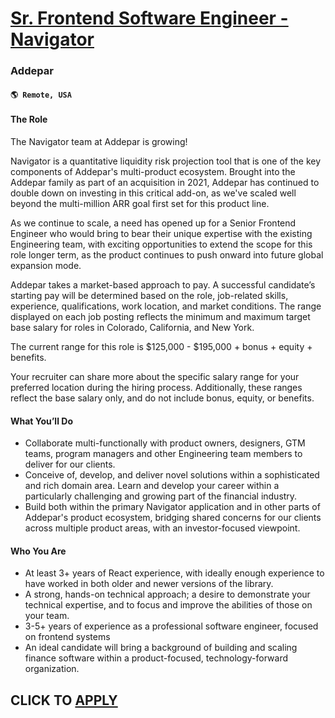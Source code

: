 # [Sr. Frontend Software Engineer - Navigator](https://www.remotewlb.com/apply/sr-frontend-software-engineer-navigator)  
### Addepar  
#### `🌎 Remote, USA`  

#### **The Role**

The Navigator team at Addepar is growing!

Navigator is a quantitative liquidity risk projection tool that is one of the key components of Addepar's multi-product ecosystem. Brought into the Addepar family as part of an acquisition in 2021, Addepar has continued to double down on investing in this critical add-on, as we've scaled well beyond the multi-million ARR goal first set for this product line.

As we continue to scale, a need has opened up for a Senior Frontend Engineer who would bring to bear their unique expertise with the existing Engineering team, with exciting opportunities to extend the scope for this role longer term, as the product continues to push onward into future global expansion mode.

Addepar takes a market-based approach to pay. A successful candidate’s starting pay will be determined based on the role, job-related skills, experience, qualifications, work location, and market conditions. The range displayed on each job posting reflects the minimum and maximum target base salary for roles in Colorado, California, and New York.

The current range for this role is $125,000 - $195,000 + bonus + equity + benefits.

Your recruiter can share more about the specific salary range for your preferred location during the hiring process. Additionally, these ranges reflect the base salary only, and do not include bonus, equity, or benefits.

#### **What You’ll Do**

  * Collaborate multi-functionally with product owners, designers, GTM teams, program managers and other Engineering team members to deliver for our clients.
  * Conceive of, develop, and deliver novel solutions within a sophisticated and rich domain area. Learn and develop your career within a particularly challenging and growing part of the financial industry.
  * Build both within the primary Navigator application and in other parts of Addepar's product ecosystem, bridging shared concerns for our clients across multiple product areas, with an investor-focused viewpoint.

#### **Who You Are**

  * At least 3+ years of React experience, with ideally enough experience to have worked in both older and newer versions of the library.
  * A strong, hands-on technical approach; a desire to demonstrate your technical expertise, and to focus and improve the abilities of those on your team.
  * 3-5+ years of experience as a professional software engineer, focused on frontend systems
  * An ideal candidate will bring a background of building and scaling finance software within a product-focused, technology-forward organization.

  
## CLICK TO [APPLY](https://www.remotewlb.com/apply/sr-frontend-software-engineer-navigator)

